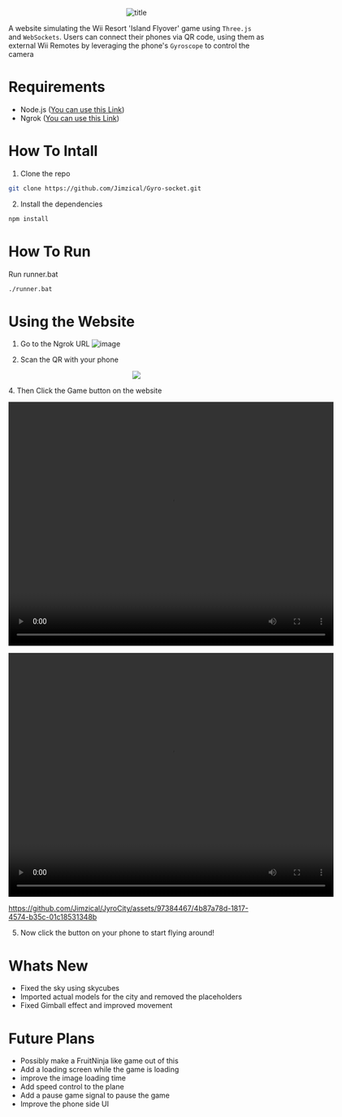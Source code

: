 <p align="center">
  <img src="https://github.com/Jimzical/Gyro-socket/assets/97384467/ed2f5a33-a1aa-432e-9050-6128ed260f3f" alt="title"/>
</p>


A website simulating the Wii Resort 'Island Flyover' game using `Three.js` and `WebSockets`. Users can connect their phones via QR code, using them as external Wii Remotes by leveraging the phone's `Gyroscope` to control the camera

# Requirements
- Node.js ([You can use this Link](https://nodejs.org/en/download))
- Ngrok ([You can use this Link](https://ngrok.com/download))

# How To Intall
1. Clone the repo
``` bash
git clone https://github.com/Jimzical/Gyro-socket.git
```

2. Install the dependencies
``` bash
npm install
```


# How To Run

Run runner.bat
``` bash
./runner.bat
```

# Using the Website

1. Go to the Ngrok URL
![image](https://github.com/Jimzical/Gyro-socket/assets/97384467/76d6f19d-7c0d-44e1-8b07-8c1b9e409378)

2. Scan the QR with your phone </br>
<p align="center">
  <img src="https://github.com/Jimzical/Gyro-socket/assets/97384467/6b6168d6-eca2-41df-bf1e-d438c36c1c11">
</p>
4. Then Click the Game button on the website
 <p align="center">

  <video width="640" height="480" controls>
    <source src="example/gameplay.mp4" type="video/mp4">
    Your browser does not support the video tag.
  </video>

</p>

  <video width="640" height="480" controls>
    <source src="example/gameplay.mp4" type="video/mp4">
    Your browser does not support the video tag.
  </video>

 


https://github.com/Jimzical/JyroCity/assets/97384467/4b87a78d-1817-4574-b35c-01c18531348b





5. Now click the button on your phone to start flying around!


# Whats New
 - Fixed the sky using skycubes
 - Imported actual models for the city and removed the placeholders
 - Fixed Gimball effect and improved movement


# Future Plans
- Possibly make a FruitNinja like game out of this
- Add a loading screen while the game is loading
- improve the image loading time
- Add speed control to the plane
- Add a pause game signal to pause the game
- Improve the phone side UI
